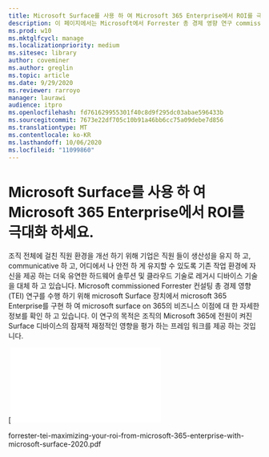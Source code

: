 ```yaml
---
title: Microsoft Surface를 사용 하 여 Microsoft 365 Enterprise에서 ROI를 극대화 하세요.
description: 이 페이지에서는 Microsoft에서 Forrester 총 경제 영향 연구 commissioned의 다운로드 가능한 PDF를 제공 합니다.
ms.prod: w10
ms.mktglfcycl: manage
ms.localizationpriority: medium
ms.sitesec: library
author: coveminer
ms.author: greglin
ms.topic: article
ms.date: 9/29/2020
ms.reviewer: rarroyo
manager: laurawi
audience: itpro
ms.openlocfilehash: fd761629955301f40c8d9f295dc03abae596433b
ms.sourcegitcommit: 7673e22df705c10b91a46bb6cc75a09debe7d856
ms.translationtype: MT
ms.contentlocale: ko-KR
ms.lasthandoff: 10/06/2020
ms.locfileid: "11099860"
---
```

# Microsoft Surface를 사용 하 여 Microsoft 365 Enterprise에서 ROI를 극대화 하세요.

 조직 전체에 걸친 직원 환경을 개선 하기 위해 기업은 직원 들이 생산성을 유지 하 고, communicative 하 고, 어디에서 나 안전 하 게 유지할 수 있도록 기존 작업 환경에 자신을 제공 하는 더욱 유연한 하드웨어 솔루션 및 클라우드 기술로 레거시 디바이스 기술을 대체 하 고 있습니다. Microsoft commissioned Forrester 컨설팅 총 경제 영향 (TEI) 연구를 수행 하기 위해 microsoft Surface 장치에서 microsoft 365 Enterprise를 구현 하 여 microsoft surface on 365의 비즈니스 이점에 대 한 자세한 정보를 확인 하 고 있습니다. 이 연구의 목적은 조직의 Microsoft 365에 전원이 켜진 Surface 디바이스의 잠재적 재정적인 영향을 평가 하는 프레임 워크를 제공 하는 것입니다.

[![Mmicrosoft Surface를 사용 하 여 Microsoft 365 엔터프라이즈의 ROI를 aximizing.(./images/download-report.png)](./media/forrester-tei-maximizing-your-roi-from-microsoft-365-enterprise-with-microsoft-surface-2020.pdf)


forrester-tei-maximizing-your-roi-from-microsoft-365-enterprise-with-microsoft-surface-2020.pdf



